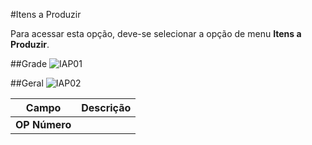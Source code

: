 #Itens a Produzir

Para acessar esta opção, deve-se selecionar a opção de menu **Itens a Produzir**.

##Grade
![IAP01](https://raw.githubusercontent.com/netforcews/docs-erp/master/PCP/imagens/ItensAProduzir01.png)

##Geral
![IAP02](https://raw.githubusercontent.com/netforcews/docs-erp/master/PCP/imagens/ItensAProduzir02.png)


Campo | Descrição
------|----------
**OP Número** | 

